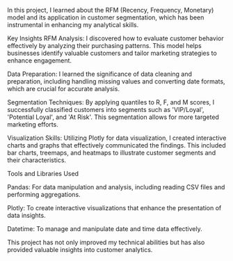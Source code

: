 In this project, I learned about the RFM (Recency, Frequency, Monetary) model and its application in customer segmentation, which has been instrumental in enhancing my analytical skills.

Key Insights
RFM Analysis: I discovered how to evaluate customer behavior effectively by analyzing their purchasing patterns. This model helps businesses identify valuable customers and tailor marketing strategies to enhance engagement.

Data Preparation: I learned the significance of data cleaning and preparation, including handling missing values and converting date formats, which are crucial for accurate analysis.

Segmentation Techniques: By applying quantiles to R, F, and M scores, I successfully classified customers into segments such as 'VIP/Loyal', 'Potential Loyal', and 'At Risk'. This segmentation allows for more targeted marketing efforts.

Visualization Skills: Utilizing Plotly for data visualization, I created interactive charts and graphs that effectively communicated the findings. This included bar charts, treemaps, and heatmaps to illustrate customer segments and their characteristics.

Tools and Libraries Used

Pandas: For data manipulation and analysis, including reading CSV files and performing aggregations.

Plotly: To create interactive visualizations that enhance the presentation of data insights.

Datetime: To manage and manipulate date and time data effectively.

This project has not only improved my technical abilities but has also provided valuable insights into customer analytics.
